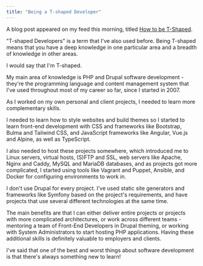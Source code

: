 ```yaml
---
title: "Being a T-shaped Developer"
---
```


A blog post appeared on my feed this morning, titled [How to be T-Shaped](https://www.nomensa.com/blog/how-to-be-t-shaped).

"T-shaped Developers" is a term that I've also used before. Being T-shaped means that you have a deep knowledge in one particular area and a breadth of knowledge in other areas.

I would say that I'm T-shaped.

My main area of knowledge is PHP and Drupal software development - they're the programming language and content management system that I've used throughout most of my career so far, since I started in 2007.

As I worked on my own personal and client projects, I needed to learn more complementary skills.

I needed to learn how to style websites and build themes so I started to learn front-end development with CSS and frameworks like Bootstrap, Bulma and Tailwind CSS, and JavaScript frameworks like Angular, Vue.js and Alpine, as well as TypeScript.

I also needed to host these projects somewhere, which introduced me to Linux servers, virtual hosts, (S)FTP and SSL, web servers like Apache, Nginx and Caddy, MySQL and MariaDB databases, and as projects got more complicated, I started using tools like Vagrant and Puppet, Ansible, and Docker for configuring environments to work in.

I don't use Drupal for every project. I've used static site generators and frameworks like Symfony based on the project's requirements, and have projects that use several different technologies at the same time.

The main benefits are that I can either deliver entire projects or projects with more complicated architectures, or work across different teams - mentoring a team of Front-End Developers in Drupal theming, or working with System Administrators to start hosting PHP applications. Having these additional skills is definitely valuable to employers and clients.

I've said that one of the best and worst things about software development is that there's always something new to learn!

